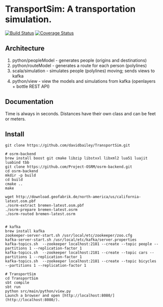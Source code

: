 # TransportSim: A transportation simulation. #

[![Build Status](https://travis-ci.org/davidbailey/TransportSim.svg?branch=master)](https://travis-ci.org/davidbailey/TransportSim)
[![Coverage Status](https://coveralls.io/repos/davidbailey/TransportSim/badge.svg?branch=master&service=github)](https://coveralls.io/github/davidbailey/TransportSim?branch=master)

## Architecture ##

1. python/peopleModel   - generates people (origins and destinations)
2. python/routeModel    - generates a route for each person (polylines)
3. scala/simulation     - simulates people (polylines) moving; sends views to kafka 
4. python/view          - view the models and simulations from kafka (openlayers + bottle REST API)

## Documentation ##
Time is always in seconds.
Distances have their own class and can be feet or meters.

## Install ##

```
git clone https://github.com/davidbailey/TransportSim.git

# osrm-backend
brew install boost git cmake libzip libstxxl libxml2 lua51 luajit luabind tbb
git clone https://github.com/Project-OSRM/osrm-backend.git
cd osrm-backend
mkdir -p build
cd build
cmake ..
make

wget http://download.geofabrik.de/north-america/us/california-latest.osm.pbf
./osrm-extract bremen-latest.osm.pbf
./osrm-prepare bremen-latest.osrm
./osrm-routed bremen-latest.osrm


# kafka
brew install kafka
zookeeper-server-start.sh /usr/local/etc/zookeeper/zoo.cfg
kafka-server-start.sh /usr/local/etc/kafka/server.properties
kafka-topics.sh  --zookeeper localhost:2181 --create --topic people --partitions 1 --replication-factor 1
kafka-topics.sh  --zookeeper localhost:2181 --create --topic cars --partitions 1 --replication-factor 1
kafka-topics.sh  --zookeeper localhost:2181 --create --topic bicycles --partitions 1 --replication-factor 1

# TransportSim
cd TransportSim
sbt compile
sbt run
python src/main/python/view.py
Launch a browser and open [http://localhost:8080/](http://localhost:8080/).
```

